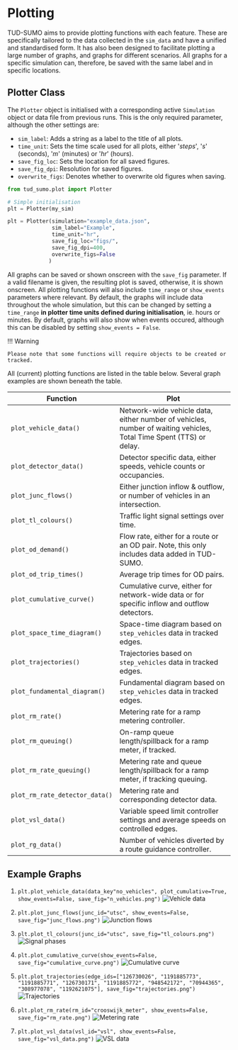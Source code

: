 # Plotting

TUD-SUMO aims to provide plotting functions with each feature. These are specifically tailored to the data collected in the `sim_data` and have a unified and standardised form. It has also been designed to facilitate plotting a large number of graphs, and graphs for different scenarios. All graphs for a specific simulation can, therefore, be saved with the same label and in specific locations.

## Plotter Class

The `Plotter` object is initialised with a corresponding active `Simulation` object or data file from previous runs. This is the only required parameter, although the other settings are:

  - `sim_label`: Adds a string as a label to the title of all plots.
  - `time_unit`: Sets the time scale used for all plots, either '<i>steps</i>', '<i>s</i>' (seconds), '<i>m</i>' (minutes) or '<i>hr</i>' (hours).
  - `save_fig_loc`: Sets the location for all saved figures.
  - `save_fig_dpi`: Resolution for saved figures.
  - `overwrite_figs`: Denotes whether to overwrite old figures when saving.

```python
from tud_sumo.plot import Plotter

# Simple initialisation
plt = Plotter(my_sim)

plt = Plotter(simulation="example_data.json",
              sim_label="Example",
              time_unit="hr",
              save_fig_loc="figs/",
              save_fig_dpi=400,
              overwrite_figs=False
             )
```

All graphs can be saved or shown onscreen with the `save_fig` parameter. If a valid filename is given, the resulting plot is saved, otherwise, it is shown onscreen. All plotting functions will also include `time_range` or `show_events` parameters where relevant. By default, the graphs will include data throughout the whole simulation, but this can be changed by setting a `time_range` <b>in plotter time units defined during initialisation</b>, ie. hours or minutes. By default, graphs will also show when events occured, although this can be disabled by setting `show_events = False`.

!!! Warning

    Please note that some functions will require objects to be created or tracked.

All (current) plotting functions are listed in the table below. Several graph examples are shown beneath the table.

| Function                       | Plot                                                                                                               |
|--------------------------------|--------------------------------------------------------------------------------------------------------------------|
| `plot_vehicle_data()`          | Network-wide vehicle data, either number of vehicles, number of waiting vehicles, Total Time Spent (TTS) or delay. |
| `plot_detector_data()`         | Detector specific data, either speeds, vehicle counts or occupancies.                                              |
| `plot_junc_flows()`            | Either junction inflow & outflow, or number of vehicles in an intersection.                                        |
| `plot_tl_colours()`            | Traffic light signal settings over time.                                                                           |
| `plot_od_demand()`             | Flow rate, either for a route or an OD pair. Note, this only includes data added in TUD-SUMO.                      |
| `plot_od_trip_times()`         | Average trip times for OD pairs.                                                                                   |
| `plot_cumulative_curve()`      | Cumulative curve, either for network-wide data or for specific inflow and outflow detectors.                       |
| `plot_space_time_diagram()`    | Space-time diagram based on `step_vehicles` data in tracked edges.                                                 |
| `plot_trajectories()`          | Trajectories based on `step_vehicles` data in tracked edges.                                                       |
| `plot_fundamental_diagram()`   | Fundamental diagram based on `step_vehicles` data in tracked edges.                                                |
| `plot_rm_rate()`               | Metering rate for a ramp metering controller.                                                                      |
| `plot_rm_queuing()`            | On-ramp queue length/spillback for a ramp meter, if tracked.                                                       |
| `plot_rm_rate_queuing()`       | Metering rate and queue length/spillback for a ramp meter, if tracking queuing.                                    |
| `plot_rm_rate_detector_data()` | Metering rate and corresponding detector data.                                                                     |
| `plot_vsl_data()`              | Variable speed limit controller settings and average speeds on controlled edges.                                   |
| `plot_rg_data()`               | Number of vehicles diverted by a route guidance controller.                                                        |

## Example Graphs

1. `plt.plot_vehicle_data(data_key"no_vehicles", plot_cumulative=True, show_events=False, save_fig="n_vehicles.png")` ![Vehicle data](img/plots/n_vehicles.png)

2. `plt.plot_junc_flows(junc_id="utsc", show_events=False, save_fig="junc_flows.png")` ![Junction flows](img/plots/junc_flows.png)

3. `plt.plot_tl_colours(junc_id="utsc", save_fig="tl_colours.png")` ![Signal phases](img/plots/tl_colours.png)

4. `plt.plot_cumulative_curve(show_events=False, save_fig="cumulative_curve.png")` ![Cumulative curve](img/plots/cumulative_curve.png)

5. `plt.plot_trajectories(edge_ids=["126730026", "1191885773", "1191885771", "126730171", "1191885772", "948542172", "70944365", "308977078", "1192621075"], save_fig="trajectories.png")` ![Trajectories](img/plots/trajectories.png)

6. `plt.plot_rm_rate(rm_id="crooswijk_meter", show_events=False, save_fig="rm_rate.png")` ![Metering rate](img/plots/rm_rate.png)

7. `plt.plot_vsl_data(vsl_id="vsl", show_events=False, save_fig="vsl_data.png")` ![VSL data](img/plots/vsl_data.png)